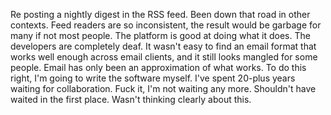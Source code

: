 Re posting a nightly digest in the RSS feed. Been down that road in other contexts. Feed readers are so  inconsistent, the result would be garbage for many if not most people. The platform is good at doing what it does. The developers are completely deaf. It wasn't easy to find an email format that works well enough across email clients, and it still looks mangled for some people. Email has only been an approximation of what works. To do this right, I'm going to write the software myself.  I've spent 20-plus years waiting for collaboration. Fuck it, I'm not waiting any more. Shouldn't have waited in the first place. Wasn't thinking clearly about this.
